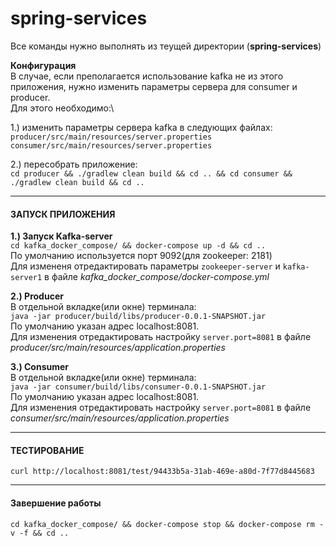# spring-services

Все команды нужно выполнять из теущей директории (**spring-services**)

**Конфигурация**\
В случае, если  преполагается использование kafka не из этого приложения, нужно изменить параметры сервера для consumer и producer.\
Для этого необходимо:\
 
 1.) изменить параметры сервера kafka в следующих файлах:\
 `producer/src/main/resources/server.properties`\
 `consumer/src/main/resources/server.properties`
 
 2.) пересобрать приложение:\
 `cd producer && ./gradlew clean build && cd .. && cd consumer && ./gradlew clean build && cd ..`
 
___
#### ЗАПУСК ПРИЛОЖЕНИЯ

**1.) Запуск Kafka-server**\
`cd kafka_docker_compose/ && docker-compose up -d && cd ..`\
По умолчанию используется порт 9092(для zookeeper: 2181)\
Для измененя отредактировать параметры `zookeeper-server` и `kafka-server1` в файле _kafka_docker_compose/docker-compose.yml_

 **2.) Producer**\
 В отдельной вкладке(или окне) терминала:\
`java -jar producer/build/libs/producer-0.0.1-SNAPSHOT.jar`\
По умолчанию указан адрес localhost:8081.\
Для изменения отредактировать настройку `server.port=8081` в файле _producer/src/main/resources/application.properties_

 **3.) Consumer**\
 В отдельной вкладке(или окне) терминала:\
`java -jar consumer/build/libs/consumer-0.0.1-SNAPSHOT.jar`\
По умолчанию указан адрес localhost:8081.\
Для изменения отредактировать настройку `server.port=8081` в файле _consumer/src/main/resources/application.properties_

___

#### ТЕСТИРОВАНИЕ

`curl http://localhost:8081/test/94433b5a-31ab-469e-a80d-7f77d8445683`
___
#### Завершение работы

`cd kafka_docker_compose/ && docker-compose stop && docker-compose rm -v -f && cd ..`
